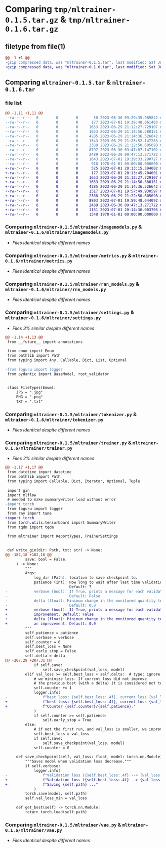 # Comparing `tmp/mltrainer-0.1.5.tar.gz` & `tmp/mltrainer-0.1.6.tar.gz`

## filetype from file(1)

```diff
@@ -1 +1 @@
-gzip compressed data, was "mltrainer-0.1.5.tar", last modified: Sat Jul  1 19:39:33 2023, max compression
+gzip compressed data, was "mltrainer-0.1.6.tar", last modified: Sat Jul  1 20:14:36 2023, max compression
```

## Comparing `mltrainer-0.1.5.tar` & `mltrainer-0.1.6.tar`

### file list

```diff
@@ -1,11 +1,11 @@
--rw-r--r--   0        0        0       50 2023-06-30 09:29:35.989842 mltrainer-0.1.5/README.md
--rw-r--r--   0        0        0      177 2023-07-01 19:38:48.061403 mltrainer-0.1.5/mltrainer/__init__.py
--rw-r--r--   0        0        0     1653 2023-06-29 21:12:27.729107 mltrainer-0.1.5/mltrainer/imagemodels.py
--rw-r--r--   0        0        0     1653 2023-06-29 21:14:56.380151 mltrainer-0.1.5/mltrainer/metrics.py
--rw-r--r--   0        0        0     4285 2023-06-29 21:14:36.526642 mltrainer-0.1.5/mltrainer/rnn_models.py
--rw-r--r--   0        0        0     1543 2023-06-29 21:25:52.147263 mltrainer-0.1.5/mltrainer/settings.py
--rw-r--r--   0        0        0     2388 2023-06-29 21:22:50.605098 mltrainer-0.1.5/mltrainer/tokenizer.py
--rw-r--r--   0        0        0     8797 2023-06-30 09:47:07.147102 mltrainer-0.1.5/mltrainer/trainer.py
--rw-r--r--   0        0        0     2489 2023-06-30 09:47:13.271722 mltrainer-0.1.5/mltrainer/vae.py
--rw-r--r--   0        0        0     1643 2023-07-01 19:39:33.290727 mltrainer-0.1.5/pyproject.toml
--rw-r--r--   0        0        0      916 1970-01-01 00:00:00.000000 mltrainer-0.1.5/PKG-INFO
+-rw-r--r--   0        0        0      525 2023-07-01 20:13:15.394002 mltrainer-0.1.6/README.md
+-rw-r--r--   0        0        0      177 2023-07-01 20:13:45.704001 mltrainer-0.1.6/mltrainer/__init__.py
+-rw-r--r--   0        0        0     1653 2023-06-29 21:12:27.729107 mltrainer-0.1.6/mltrainer/imagemodels.py
+-rw-r--r--   0        0        0     1653 2023-06-29 21:14:56.380151 mltrainer-0.1.6/mltrainer/metrics.py
+-rw-r--r--   0        0        0     4285 2023-06-29 21:14:36.526642 mltrainer-0.1.6/mltrainer/rnn_models.py
+-rw-r--r--   0        0        0     1517 2023-07-01 19:57:49.930597 mltrainer-0.1.6/mltrainer/settings.py
+-rw-r--r--   0        0        0     2388 2023-06-29 21:22:50.605098 mltrainer-0.1.6/mltrainer/tokenizer.py
+-rw-r--r--   0        0        0     8803 2023-07-01 19:59:48.644092 mltrainer-0.1.6/mltrainer/trainer.py
+-rw-r--r--   0        0        0     2489 2023-06-30 09:47:13.271722 mltrainer-0.1.6/mltrainer/vae.py
+-rw-r--r--   0        0        0     1151 2023-07-01 20:14:36.003703 mltrainer-0.1.6/pyproject.toml
+-rw-r--r--   0        0        0     1548 1970-01-01 00:00:00.000000 mltrainer-0.1.6/PKG-INFO
```

### Comparing `mltrainer-0.1.5/mltrainer/imagemodels.py` & `mltrainer-0.1.6/mltrainer/imagemodels.py`

 * *Files identical despite different names*

### Comparing `mltrainer-0.1.5/mltrainer/metrics.py` & `mltrainer-0.1.6/mltrainer/metrics.py`

 * *Files identical despite different names*

### Comparing `mltrainer-0.1.5/mltrainer/rnn_models.py` & `mltrainer-0.1.6/mltrainer/rnn_models.py`

 * *Files identical despite different names*

### Comparing `mltrainer-0.1.5/mltrainer/settings.py` & `mltrainer-0.1.6/mltrainer/settings.py`

 * *Files 3% similar despite different names*

```diff
@@ -1,14 +1,13 @@
 from __future__ import annotations
 
 from enum import Enum
 from pathlib import Path
 from typing import Any, Callable, Dict, List, Optional
 
-from loguru import logger
 from pydantic import BaseModel, root_validator
 
 
 class FileTypes(Enum):
     JPG = ".jpg"
     PNG = ".png"
     TXT = ".txt"
```

### Comparing `mltrainer-0.1.5/mltrainer/tokenizer.py` & `mltrainer-0.1.6/mltrainer/tokenizer.py`

 * *Files identical despite different names*

### Comparing `mltrainer-0.1.5/mltrainer/trainer.py` & `mltrainer-0.1.6/mltrainer/trainer.py`

 * *Files 2% similar despite different names*

```diff
@@ -1,17 +1,17 @@
 from datetime import datetime
 from pathlib import Path
 from typing import Callable, Dict, Iterator, Optional, Tuple
 
 import gin
 import mlflow
 # needed to make summarywriter load without error
-import torch
 from loguru import logger
 from ray import tune
+import torch
 from torch.utils.tensorboard import SummaryWriter
 from tqdm import tqdm
 
 from mltrainer import ReportTypes, TrainerSettings
 
 
 def write_gin(dir: Path, txt: str) -> None:
@@ -182,18 +182,18 @@
         save: bool = False,
     ) -> None:
         """
         Args:
             log_dir (Path): location to save checkpoint to.
             patience (int): How long to wait after last time validation loss improved.
                             Default: 7
-            verbose (bool): If True, prints a message for each validation loss improvement.
-                            Default: False
-            delta (float): Minimum change in the monitored quantity to qualify as an improvement.
-                            Default: 0.0
+            verbose (bool): If True, prints a message for each validation loss
+            improvement. Default: False
+            delta (float): Minimum change in the monitored quantity to qualify as
+            an improvement. Default: 0.0
         """
         self.patience = patience
         self.verbose = verbose
         self.counter = 0
         self.best_loss = None
         self.early_stop = False
         self.delta = delta
@@ -207,29 +207,31 @@
             if self.save:
                 self.save_checkpoint(val_loss, model)
         elif val_loss >= self.best_loss + self.delta:  # type: ignore
             # we minimize loss. If current loss did not improve
             # the previous best (with a delta) it is considered not to improve.
             self.counter += 1
             logger.info(
-                f"best loss: {self.best_loss:.4f}, current loss {val_loss:.4f}. Counter {self.counter}/{self.patience}."
+                f"best loss: {self.best_loss:.4f}, current loss {val_loss:.4f}."
+                f"Counter {self.counter}/{self.patience}."
             )
             if self.counter >= self.patience:
                 self.early_stop = True
         else:
             # if not the first run, and val_loss is smaller, we improved.
             self.best_loss = val_loss
             if self.save:
                 self.save_checkpoint(val_loss, model)
             self.counter = 0
 
     def save_checkpoint(self, val_loss: float, model: torch.nn.Module) -> None:
         """Saves model when validation loss decrease."""
         if self.verbose:
             logger.info(
-                f"Validation loss ({self.best_loss:.4f} --> {val_loss:.4f}). Saving {self.path} ..."
+                f"Validation loss ({self.best_loss:.4f} --> {val_loss:.4f})."
+                f"Saving {self.path} ..."
             )
         torch.save(model, self.path)
         self.val_loss_min = val_loss
 
     def get_best(self) -> torch.nn.Module:
         return torch.load(self.path)
```

### Comparing `mltrainer-0.1.5/mltrainer/vae.py` & `mltrainer-0.1.6/mltrainer/vae.py`

 * *Files identical despite different names*


